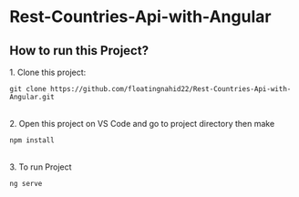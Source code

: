 # Rest-Countries-Api-with-Angular

## How to run this Project?

<p>
1. Clone this project:

```
git clone https://github.com/floatingnahid22/Rest-Countries-Api-with-Angular.git
```

<br>
2. Open this project on VS Code and go to project directory then make

```
npm install
```

<br>
3. To run Project

```
ng serve
```

</p>
